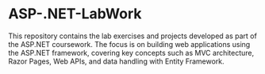 # ASP-.NET-LabWork
This repository contains the lab exercises and projects developed as part of the ASP.NET coursework. The focus is on building web applications using the ASP.NET framework, covering key concepts such as MVC architecture, Razor Pages, Web APIs, and data handling with Entity Framework.
